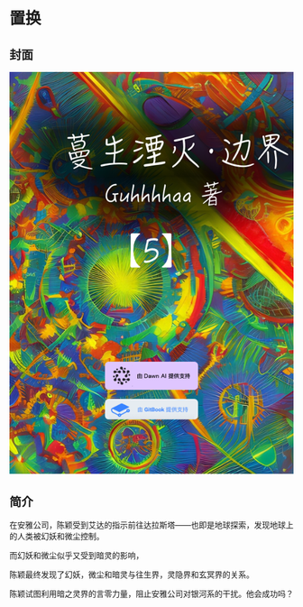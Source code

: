 # 置换

## 封面

![](../../../.gitbook/assets/5.png)

## 简介

在安雅公司，陈颖受到艾达的指示前往达拉斯塔——也即是地球探索，发现地球上的人类被幻妖和微尘控制。

而幻妖和微尘似乎又受到暗灵的影响，

陈颖最终发现了幻妖，微尘和暗灵与往生界，灵隐界和玄冥界的关系。

陈颖试图利用暗之灵界的言零力量，阻止安雅公司对银河系的干扰。他会成功吗？

